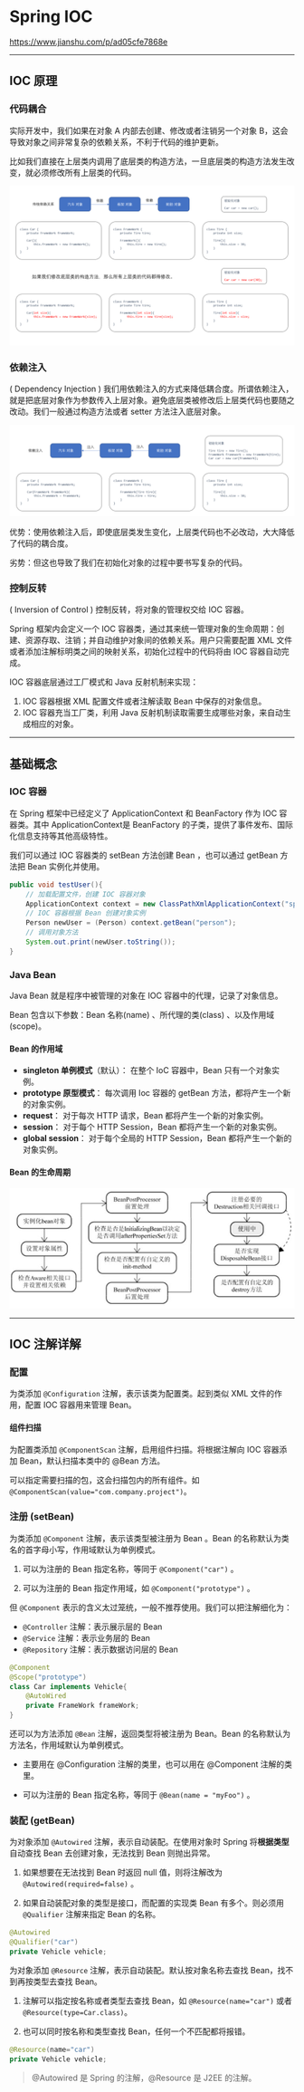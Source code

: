 # Spring IOC

https://www.jianshu.com/p/ad05cfe7868e

---


## IOC 原理

### 代码耦合

实际开发中，我们如果在对象 A 内部去创建、修改或者注销另一个对象 B，这会导致对象之间非常复杂的依赖关系，不利于代码的维护更新。

比如我们直接在上层类内调用了底层类的构造方法，一旦底层类的构造方法发生改变，就必须修改所有上层类的代码。

![](依赖关系.png)


### 依赖注入

( Dependency Injection ) 我们用依赖注入的方式来降低耦合度。所谓依赖注入，就是把底层对象作为参数传入上层对象。避免底层类被修改后上层类代码也要随之改动。我们一般通过构造方法或者 setter 方法注入底层对象。

![](依赖注入.png)


优势：使用依赖注入后，即使底层类发生变化，上层类代码也不必改动，大大降低了代码的耦合度。

劣势：但这也导致了我们在初始化对象的过程中要书写复杂的代码。


### 控制反转

( Inversion of Control ) 控制反转，将对象的管理权交给 IOC 容器。

Spring 框架内会定义一个 IOC 容器类，通过其来统一管理对象的生命周期：创建、资源存取、注销；并自动维护对象间的依赖关系。用户只需要配置 XML 文件或者添加注解标明类之间的映射关系，初始化过程中的代码将由 IOC 容器自动完成。

IOC 容器底层通过工厂模式和 Java 反射机制来实现：

1. IOC 容器根据 XML 配置文件或者注解读取 Bean 中保存的对象信息。
2. IOC 容器充当工厂类，利用 Java 反射机制读取需要生成哪些对象，来自动生成相应的对象。

---

## 基础概念

### IOC 容器

在 Spring 框架中已经定义了 ApplicationContext 和 BeanFactory 作为 IOC 容器类。其中 ApplicationContext是 BeanFactory 的子类，提供了事件发布、国际化信息支持等其他高级特性。

我们可以通过 IOC 容器类的 setBean 方法创建 Bean ，也可以通过 getBean 方法把 Bean 实例化并使用。

```java
public void testUser(){
    // 加载配置文件，创建 IOC 容器对象
    ApplicationContext context = new ClassPathXmlApplicationContext("spring.xml");
    // IOC 容器根据 Bean 创建对象实例
    Person newUser = (Person) context.getBean("person");
    // 调用对象方法
    System.out.print(newUser.toString());
}
```

### Java Bean

Java Bean 就是程序中被管理的对象在 IOC 容器中的代理，记录了对象信息。

Bean 包含以下参数：Bean 名称(name) 、所代理的类(class) 、以及作用域(scope)。

#### Bean 的作用域

- **singleton 单例模式**（默认）： 在整个 IoC 容器中，Bean 只有一个对象实例。
- **prototype 原型模式**： 每次调用 Ioc 容器的 getBean 方法，都将产生一个新的对象实例。
- **request**： 对于每次 HTTP 请求，Bean 都将产生一个新的对象实例。
- **session**： 对于每个 HTTP Session，Bean 都将产生一个新的对象实例。
- **global session**： 对于每个全局的 HTTP Session，Bean 都将产生一个新的对象实例。

#### Bean 的生命周期

![](bean.jpg)




---



## IOC 注解详解

### 配置

为类添加 `@Configuration` 注解，表示该类为配置类。起到类似 XML 文件的作用，配置 IOC 容器用来管理 Bean。

#### 组件扫描

为配置类添加 `@ComponentScan` 注解，启用组件扫描。将根据注解向 IOC 容器添加 Bean，默认扫描本类中的 @Bean 方法。

可以指定需要扫描的包，这会扫描包内的所有组件。如 `@ComponentScan(value="com.company.project")`。


### 注册 (setBean)

为类添加 `@Component` 注解，表示该类型被注册为 Bean 。Bean 的名称默认为类名的首字母小写，作用域默认为单例模式。

1. 可以为注册的 Bean 指定名称，等同于 `@Component("car")` 。

2. 可以为注册的 Bean 指定作用域，如 `@Component("prototype")` 。

但 `@Component` 表示的含义太过笼统，一般不推荐使用。我们可以把注解细化为：

- `@Controller` 注解：表示展示层的 Bean
- `@Service` 注解：表示业务层的 Bean
- `@Repository` 注解：表示数据访问层的 Bean

```java
@Component
@Scope("prototype")
class Car implements Vehicle{
    @AutoWired
    private FrameWork frameWork;
}
```

还可以为方法添加 `@Bean` 注解，返回类型将被注册为 Bean。Bean 的名称默认为方法名，作用域默认为单例模式。

- 主要用在 @Configuration 注解的类里，也可以用在 @Component 注解的类里。

- 可以为注册的 Bean 指定名称，等同于 `@Bean(name = "myFoo")` 。




### 装配 (getBean)


为对象添加 `@Autowired` 注解，表示自动装配。在使用对象时 Spring 将**根据类型**自动查找 Bean 去创建对象，无法找到 Bean 则抛出异常。

1. 如果想要在无法找到 Bean 时返回 null 值，则将注解改为 `@Autowired(required=false)` 。

2. 如果自动装配对象的类型是接口，而配置的实现类 Bean 有多个。则必须用 `@Qualifier` 注解来指定 Bean 的名称。

```java
@Autowired
@Qualifier("car")
private Vehicle vehicle;
```


为对象添加 `@Resource` 注解，表示自动装配。默认按对象名称去查找 Bean，找不到再按类型去查找 Bean。

1. 注解可以指定按名称或者类型去查找 Bean，如 `@Resource(name="car")` 或者 `@Resource(type=Car.class)`。

2. 也可以同时按名称和类型查找 Bean，任何一个不匹配都将报错。

```java
@Resource(name="car")
private Vehicle vehicle;
```


> @Autowired 是 Spring 的注解，@Resource 是 J2EE 的注解。





